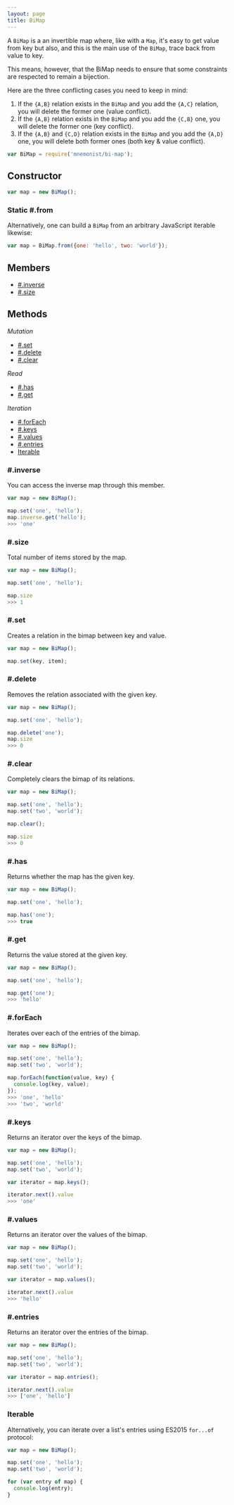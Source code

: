 ```yaml
---
layout: page
title: BiMap
---
```


A `BiMap` is a an invertible map where, like with a `Map`, it's easy to get value from key but also, and this is the main use of the `BiMap`, trace back from value to key.

This means, however, that the BiMap needs to ensure that some constraints are respected to remain a bijection.

Here are the three conflicting cases you need to keep in mind:

1. If the `{A,B}` relation exists in the `BiMap` and you add the `{A,C}` relation, you will delete the former one (value conflict).
2. If the `{A,B}` relation exists in the `BiMap` and you add the `{C,B}` one, you will delete the former one (key conflict).
3. If the `{A,B}` and `{C,D}` relation exists in the `BiMap` and you add the `{A,D}` one, you will delete both former ones (both key & value conflict).

```js
var BiMap = require('mnemonist/bi-map');
```

## Constructor

```js
var map = new BiMap();
```

### Static #.from

Alternatively, one can build a `BiMap` from an arbitrary JavaScript iterable likewise:

```js
var map = BiMap.from({one: 'hello', two: 'world'});
```

## Members

* [#.inverse](#inverse)
* [#.size](#size)

## Methods

*Mutation*

* [#.set](#set)
* [#.delete](#delete)
* [#.clear](#clear)

*Read*

* [#.has](#has)
* [#.get](#get)

*Iteration*

* [#.forEach](#foreach)
* [#.keys](#keys)
* [#.values](#values)
* [#.entries](#entries)
* [Iterable](#iterable)

### #.inverse

You can access the inverse map through this member.

```js
var map = new BiMap();

map.set('one', 'hello');
map.inverse.get('hello');
>>> 'one'
```

### #.size

Total number of items stored by the map.

```js
var map = new BiMap();

map.set('one', 'hello');

map.size
>>> 1
```

### #.set

Creates a relation in the bimap between key and value.

```js
var map = new BiMap();

map.set(key, item);
```

### #.delete

Removes the relation associated with the given key.

```js
var map = new BiMap();

map.set('one', 'hello');

map.delete('one');
map.size
>>> 0
```

### #.clear

Completely clears the bimap of its relations.

```js
var map = new BiMap();

map.set('one', 'hello');
map.set('two', 'world');

map.clear();

map.size
>>> 0
```

### #.has

Returns whether the map has the given key.

```js
var map = new BiMap();

map.set('one', 'hello');

map.has('one');
>>> true
```

### #.get

Returns the value stored at the given key.

```js
var map = new BiMap();

map.set('one', 'hello');

map.get('one');
>>> 'hello'
```

### #.forEach

Iterates over each of the entries of the bimap.

```js
var map = new BiMap();

map.set('one', 'hello');
map.set('two', 'world');

map.forEach(function(value, key) {
  console.log(key, value);
});
>>> 'one', 'hello'
>>> 'two', 'world'
```

### #.keys

Returns an iterator over the keys of the bimap.

```js
var map = new BiMap();

map.set('one', 'hello');
map.set('two', 'world');

var iterator = map.keys();

iterator.next().value
>>> 'one'
```

### #.values

Returns an iterator over the values of the bimap.

```js
var map = new BiMap();

map.set('one', 'hello');
map.set('two', 'world');

var iterator = map.values();

iterator.next().value
>>> 'hello'
```

### #.entries

Returns an iterator over the entries of the bimap.

```js
var map = new BiMap();

map.set('one', 'hello');
map.set('two', 'world');

var iterator = map.entries();

iterator.next().value
>>> ['one', 'hello']
```

### Iterable

Alternatively, you can iterate over a list's entries using ES2015 `for...of` protocol:

```js
var map = new BiMap();

map.set('one', 'hello');
map.set('two', 'world');

for (var entry of map) {
  console.log(entry);
}
```
